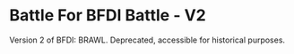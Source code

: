 # Battle For BFDI Battle - V2
Version 2 of BFDI: BRAWL. Deprecated, accessible for historical purposes.
